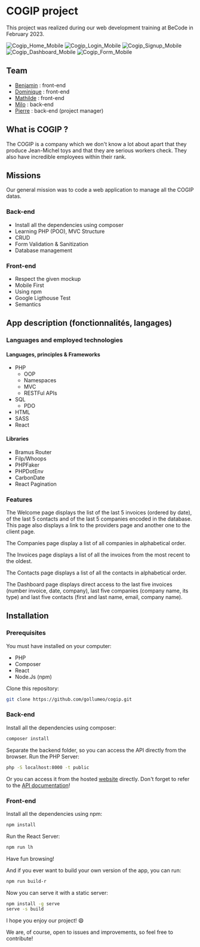 # COGIP project

This project was realized during our web development training at BeCode in February 2023.

![Cogip_Home_Mobile](front/public/img/ScreenshotHomeMb.png)
![Cogip_Login_Mobile](front/public/img/ScreenshotLoginMb.png)
![Cogip_Signup_Mobile](front/public/img/ScreenshotSigninMb.png)
![Cogip_Dashboard_Mobile](front/public/img/ScreenshotDashMb.png)
![Cogip_Form_Mobile](front/public/img/ScreenshotFormMb.png)

## Team

- [Benjamin](https://github.com/BenPrst) : front-end
- [Dominique](https://github.com/DCoppee) : front-end
- [Mathilde](https://github.com/MathildeCornelis) : front-end
- [Milo](https://github.com/Milo-star) : back-end
- [Pierre](https://github.com/Gollumeo) : back-end (project manager)

## What is COGIP ?

The COGIP is a company which we don't know a lot about apart that they produce Jean-Michel toys and that they are serious workers check. They also have incredible employees within their rank.

## Missions

Our general mission was to code a web application to manage all the COGIP datas.

### Back-end

  - Install all the dependencies using composer
  - Learning PHP (POO), MVC Structure
  - CRUD
  - Form Validation & Sanitization
  - Database management

### Front-end

  - Respect the given mockup
  - Mobile First
  - Using npm
  - Google Ligthouse Test
  - Semantics

## App description (fonctionnalités, langages)

### Languages and employed technologies

#### Languages, principles & Frameworks
- PHP
  - OOP
  - Namespaces
  - MVC
  - RESTFul APIs
- SQL
  - PDO
- HTML
- SASS
- React

#### Libraries

- Bramus Router
- Filp/Whoops
- PHPFaker
- PHPDotEnv
- CarbonDate
- React Pagination

### Features

The Welcome page displays the list of the last 5 invoices (ordered by date), of the last 5 contacts and of the last 5 companies encoded in the database.
This page also displays a link to the providers page and another one to the client page.

The Companies page display a list of all companies in alphabetical order.

The Invoices page displays a list of all the invoices from the most recent to the oldest.

The Contacts page displays a list of all the contacts in alphabetical order.

The Dashboard page displays direct access to the last five invoices (number invoice, date, company), last five companies (company name, its type) and last five contacts (first and last name, email, company name).

## Installation

### Prerequisites

You must have installed on your computer:
- PHP
- Composer
- React
- Node.Js (npm)

Clone this repository: 
```bash
git clone https://github.com/gollumeo/cogip.git
```

### Back-end

Install all the dependencies using composer:
```bash
composer install
```

Separate the backend folder, so you can access the API directly from the browser.
Run the PHP Server:
```bash
php -S localhost:8000 -t public
```

Or you can access it from the hosted [website](https://cogip-api.pierre-mauriello.be/invoices) directly.
Don't forget to refer to the [API documentation](./endpoints.md)!

### Front-end

Install all the dependencies using npm:
```bash
npm install
```

Run the React Server:
```bash
npm run lh
```

Have fun browsing!

And if you ever want to build your own version of the app, you can run:
```bash
npm run build-r
```

Now you can serve it with a static server:
```bash
npm install -g serve
serve -s build
```

I hope you enjoy our project! :smile:

We are, of course, open to issues and improvements, so feel free to contribute!

